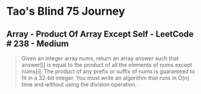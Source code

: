 # Tao's Blind 75 Journey
## Array - Product Of Array Except Self - LeetCode # 238 - Medium

> Given an integer array nums, return an array answer such that answer[i] is equal to the product of all the elements of nums except nums[i].
> The product of any prefix or suffix of nums is guaranteed to fit in a 32-bit integer.
> You must write an algorithm that runs in O(n) time and without using the division operation.